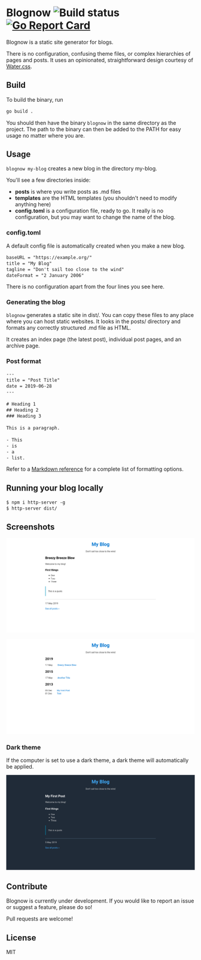 # Blognow ![Build status](https://travis-ci.org/johnjago/blognow.svg?branch=master) [![Go Report Card](https://goreportcard.com/badge/github.com/johnjago/blognow)](https://goreportcard.com/report/github.com/johnjago/blognow)

Blognow is a static site generator for blogs.

There is no configuration, confusing theme files, or complex hierarchies of
pages and posts. It uses an opinionated, straightforward design courtesy of
[Water.css](https://github.com/kognise/water.css).

## Build

To build the binary, run

```sh
go build .
```

You should then have the binary `blognow` in the same directory as the project.
The path to the binary can then be added to the PATH for easy usage no matter
where you are.

## Usage

`blognow my-blog` creates a new blog in the directory my-blog.

You'll see a few directories inside:

- **posts** is where you write posts as .md files
- **templates** are the HTML templates (you shouldn't need to modify anything here)
- **config.toml** is a configuration file, ready to go. It really is no configuration,
  but you may want to change the name of the blog.

### config.toml

A default config file is automatically created when you make a new blog.

```
baseURL = "https://example.org/"
title = "My Blog"
tagline = "Don't sail too close to the wind"
dateFormat = "2 January 2006"
```

There is no configuration apart from the four lines you see here.

### Generating the blog

`blognow` generates a static site in dist/. You can copy these files to any
place where you can host static websites. It looks in the posts/ directory
and formats any correctly structured .md file as HTML.

It creates an index page (the latest post), individual post pages, and an
archive page.

### Post format

```
---
title = "Post Title"
date = 2019-06-28
---

# Heading 1
## Heading 2
### Heading 3

This is a paragraph.

- This
- is
- a
- list.
```

Refer to a [Markdown reference](https://github.com/adam-p/markdown-here/wiki/Markdown-Cheatsheet)
for a complete list of formatting options.

## Running your blog locally

```
$ npm i http-server -g
$ http-server dist/
```

## Screenshots

![](img/post-page.png)

![](img/archive-page.png)

### Dark theme

If the computer is set to use a dark theme, a dark theme will automatically
be applied.

![](img/dark.png)

## Contribute

Blognow is currently under development. If you would like to report an issue or
suggest a feature, please do so!

Pull requests are welcome!

## License

MIT
